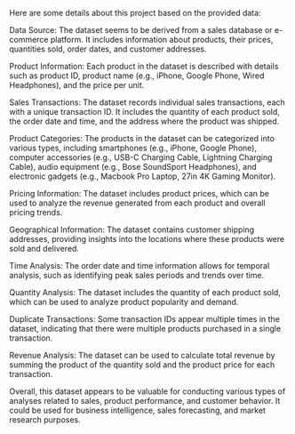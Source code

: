Here are some details about this project based on the provided data:

Data Source: The dataset seems to be derived from a sales database or e-commerce platform. It includes information about products, their prices, quantities sold, order dates, and customer addresses.

Product Information: Each product in the dataset is described with details such as product ID, product name (e.g., iPhone, Google Phone, Wired Headphones), and the price per unit.

Sales Transactions: The dataset records individual sales transactions, each with a unique transaction ID. It includes the quantity of each product sold, the order date and time, and the address where the product was shipped.

Product Categories: The products in the dataset can be categorized into various types, including smartphones (e.g., iPhone, Google Phone), computer accessories (e.g., USB-C Charging Cable, Lightning Charging Cable), audio equipment (e.g., Bose SoundSport Headphones), and electronic gadgets (e.g., Macbook Pro Laptop, 27in 4K Gaming Monitor).

Pricing Information: The dataset includes product prices, which can be used to analyze the revenue generated from each product and overall pricing trends.

Geographical Information: The dataset contains customer shipping addresses, providing insights into the locations where these products were sold and delivered.

Time Analysis: The order date and time information allows for temporal analysis, such as identifying peak sales periods and trends over time.

Quantity Analysis: The dataset includes the quantity of each product sold, which can be used to analyze product popularity and demand.

Duplicate Transactions: Some transaction IDs appear multiple times in the dataset, indicating that there were multiple products purchased in a single transaction.

Revenue Analysis: The dataset can be used to calculate total revenue by summing the product of the quantity sold and the product price for each transaction.

Overall, this dataset appears to be valuable for conducting various types of analyses related to sales, product performance, and customer behavior. It could be used for business intelligence, sales forecasting, and market research purposes.
